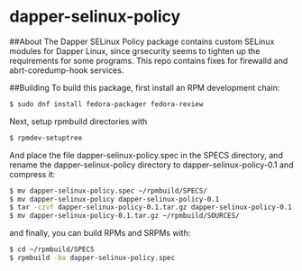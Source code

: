 # dapper-selinux-policy

##About
The Dapper SELinux Policy package contains custom SELinux modules for Dapper Linux, since grsecurity seems to tighten up the requirements for some programs. This repo contains fixes for firewalld and abrt-coredump-hook services.


##Building
To build this package, first install an RPM development chain:

```bash
$ sudo dnf install fedora-packager fedora-review

```

Next, setup rpmbuild directories with

```bash
$ rpmdev-setuptree
```
And place the file dapper-selinux-policy.spec in the SPECS directory, and rename the dapper-selinux-policy directory to dapper-selinux-policy-0.1 and compress it:
```bash
$ mv dapper-selinux-policy.spec ~/rpmbuild/SPECS/
$ mv dapper-selinux-policy dapper-selinux-policy-0.1
$ tar -czvf dapper-selinux-policy-0.1.tar.gz dapper-selinux-policy-0.1
$ mv dapper-selinux-policy-0.1.tar.gz ~/rpmbuild/SOURCES/
```

and finally, you can build RPMs and SRPMs with:
```bash
$ cd ~/rpmbuild/SPECS
$ rpmbuild -ba dapper-selinux-policy.spec
```


